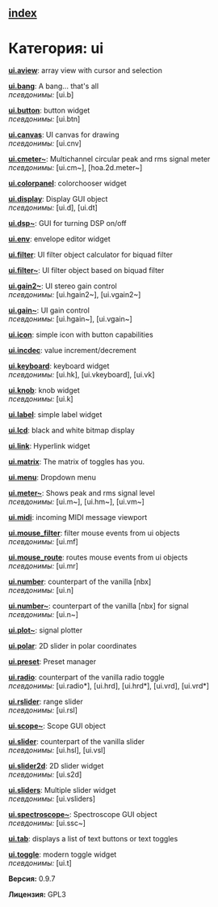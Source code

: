 [index](index.html) 
---

# Категория: ui




[**ui.aview**](ui.aview.html): array view with cursor and selection 

[**ui.bang**](ui.bang.html): A bang... that&#39;s all <br>
_псевдонимы:_ \[ui.b\]


[**ui.button**](ui.button.html): button widget <br>
_псевдонимы:_ \[ui.btn\]


[**ui.canvas**](ui.canvas.html): UI canvas for drawing <br>
_псевдонимы:_ \[ui.cnv\]


[**ui.cmeter~**](ui.cmeter~.html): Multichannel circular peak and rms signal meter <br>
_псевдонимы:_ \[ui.cm~\], \[hoa.2d.meter~\]


[**ui.colorpanel**](ui.colorpanel.html): colorchooser widget 

[**ui.display**](ui.display.html): Display GUI object <br>
_псевдонимы:_ \[ui.d\], \[ui.dt\]


[**ui.dsp~**](ui.dsp~.html): GUI for turning DSP on/off 

[**ui.env**](ui.env.html): envelope editor widget 

[**ui.filter**](ui.filter.html): UI filter object calculator for biquad filter 

[**ui.filter~**](ui.filter~.html): UI filter object based on biquad filter 

[**ui.gain2~**](ui.gain2~.html): UI stereo gain control <br>
_псевдонимы:_ \[ui.hgain2~\], \[ui.vgain2~\]


[**ui.gain~**](ui.gain~.html): UI gain control <br>
_псевдонимы:_ \[ui.hgain~\], \[ui.vgain~\]


[**ui.icon**](ui.icon.html): simple icon with button capabilities 

[**ui.incdec**](ui.incdec.html): value increment/decrement 

[**ui.keyboard**](ui.keyboard.html): keyboard widget <br>
_псевдонимы:_ \[ui.hk\], \[ui.vkeyboard\], \[ui.vk\]


[**ui.knob**](ui.knob.html): knob widget <br>
_псевдонимы:_ \[ui.k\]


[**ui.label**](ui.label.html): simple label widget 

[**ui.lcd**](ui.lcd.html): black and white bitmap display 

[**ui.link**](ui.link.html): Hyperlink widget 

[**ui.matrix**](ui.matrix.html): The matrix of toggles has you. 

[**ui.menu**](ui.menu.html): Dropdown menu 

[**ui.meter~**](ui.meter~.html): Shows peak and rms signal level <br>
_псевдонимы:_ \[ui.m~\], \[ui.hm~\], \[ui.vm~\]


[**ui.midi**](ui.midi.html): incoming MIDI message viewport 

[**ui.mouse_filter**](ui.mouse_filter.html): filter mouse events from ui objects <br>
_псевдонимы:_ \[ui.mf\]


[**ui.mouse_route**](ui.mouse_route.html): routes mouse events from ui objects <br>
_псевдонимы:_ \[ui.mr\]


[**ui.number**](ui.number.html): counterpart of the vanilla [nbx] <br>
_псевдонимы:_ \[ui.n\]


[**ui.number~**](ui.number~.html): counterpart of the vanilla [nbx] for signal <br>
_псевдонимы:_ \[ui.n~\]


[**ui.plot~**](ui.plot~.html): signal plotter 

[**ui.polar**](ui.polar.html): 2D slider in polar coordinates 

[**ui.preset**](ui.preset.html): Preset manager 

[**ui.radio**](ui.radio.html): counterpart of the vanilla radio toggle <br>
_псевдонимы:_ \[ui.radio*\], \[ui.hrd\], \[ui.hrd*\], \[ui.vrd\], \[ui.vrd*\]


[**ui.rslider**](ui.rslider.html): range slider <br>
_псевдонимы:_ \[ui.rsl\]


[**ui.scope~**](ui.scope~.html): Scope GUI object 

[**ui.slider**](ui.slider.html): counterpart of the vanilla slider <br>
_псевдонимы:_ \[ui.hsl\], \[ui.vsl\]


[**ui.slider2d**](ui.slider2d.html): 2D slider widget <br>
_псевдонимы:_ \[ui.s2d\]


[**ui.sliders**](ui.sliders.html): Multiple slider widget <br>
_псевдонимы:_ \[ui.vsliders\]


[**ui.spectroscope~**](ui.spectroscope~.html): Spectroscope GUI object <br>
_псевдонимы:_ \[ui.ssc~\]


[**ui.tab**](ui.tab.html): displays a list of text buttons or text toggles 

[**ui.toggle**](ui.toggle.html): modern toggle widget <br>
_псевдонимы:_ \[ui.t\]



**Версия:** 0.9.7

**Лицензия:** GPL3
